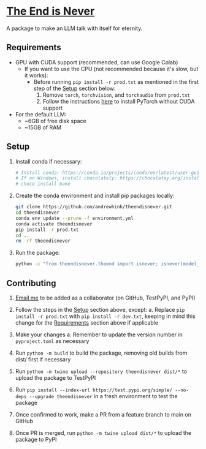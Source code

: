# [The End is Never](pypi.org/project/theendisnever/)

A package to make an LLM talk with itself for eternity.

## Requirements

- GPU with CUDA support (recommended, can use Google Colab)
  - If you want to use the CPU (not recommended because it's slow, but it works):
    - Before running `pip install -r prod.txt` as mentioned in the first step of the [Setup](#setup) section below:
      1. Remove `torch`, `torchvision`, and `torchaudio` from `prod.txt`
      1. Follow the instructions [here](https://pytorch.org/get-started/locally/) to install PyTorch without CUDA support
- For the default LLM:
  - ~6GB of free disk space
  - ~15GB of RAM

## Setup

1. Install conda if necessary:

    ```bash
    # Install conda: https://conda.io/projects/conda/en/latest/user-guide/install/index.html#regular-installation
    # If on Windows, install chocolately: https://chocolatey.org/install. Then, run:
    # choco install make
    ```

1. Create the conda environment and install pip packages locally:

    ```bash
    git clone https://github.com/andrewhinh/theendisnever.git
    cd theendisnever
    conda env update --prune -f environment.yml
    conda activate theendisnever
    pip install -r prod.txt
    cd ..
    rm -rf theendisnever
    ```

1. Run the package:

   ```bash
   python -c "from theendisnever.theend import isnever; isnever(model_name='Fredithefish/ScarletPajama-3B-HF', prompt='THE END IS NEVER THE END IS NEVER ', max_memory_ratio=0.25)"
   ```

## Contributing

1. [Email me](ajhinh@gmail.com) to be added as a collaborator (on GitHub, TestPyPI, and PyPI)
1. Follow the steps in the [Setup](#setup) section above, except:
  a. Replace `pip install -r prod.txt` with `pip install -r dev.txt`, keeping in mind this change for the [Requirements](#requirements) section above if applicable
1. Make your changes
  a. Remember to update the version number in `pyproject.toml` as necessary

1. Run `python -m build` to build the package, removing old builds from dist/ first if necessary
1. Run `python -m twine upload --repository theendisnever dist/*` to upload the package to TestPyPI
1. Run `pip install --index-url https://test.pypi.org/simple/ --no-deps --upgrade theendisnever` in a fresh environment to test the package
1. Once confirmed to work, make a PR from a feature branch to main on GitHub
1. Once PR is merged, run `python -m twine upload dist/*` to upload the package to PyPI
